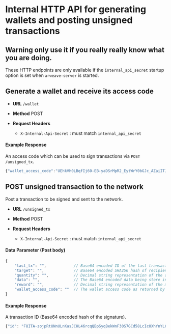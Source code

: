 # Internal HTTP API for generating wallets and posting unsigned transactions

## **Warning** only use it if you really really know what you are doing.

These HTTP endpoints are only available if the `internal_api_secret` startup option is set when `arweave-server` is started.

## Generate a wallet and receive its access code

- **URL**
  `/wallet`

- **Method**
  POST

- **Request Headers**
    * `X-Internal-Api-Secret` : must match `internal_api_secret`

#### Example Response

An access code which can be used to sign transactions via `POST /unsigned_tx`.

```javascript
{"wallet_access_code":"UEhkVh0LBqfIj60-EB-yaDSrMpR2_EytWrY0bGJc_AZaiITJ4PrzRZ_xaEH5KBD4"}
```

## POST unsigned transaction to the network

Post a transaction to be signed and sent to the network.

- **URL**
  `/unsigned_tx`

- **Method**
  POST

- **Request Headers**
   * `X-Internal-Api-Secret` : must match `internal_api_secret`

#### Data Parameter (Post body)

```javascript
{
    "last_tx": "",            // Base64 encoded ID of the last transaction made by this wallet.
    "target": "",             // Base64 encoded SHA256 hash of recipient's public key. Empty for data transactions.
    "quantity": "",           // Decimal string representation of the amount of sent BIG in winston. Empty for data transactions.
    "data": "",               // The Base64 encoded data being store in the transaction. Empty for transfer transactions.
    "reward": "",             // Decimal string representation of the mining reward BIG amount in winston.
    "wallet_access_code": ""  // The wallet access code as returned by the POST /wallet endpoint.
}
```


#### Example Response

A transaction ID (Base64 encoded hash of the signature).

```javascript
{"id": "F8ITA-zojpRtUNnULnKasJCHL46rcqQBpSyqBekWnF30S7GCd58LcIcOXhYnYL6U"}
```
